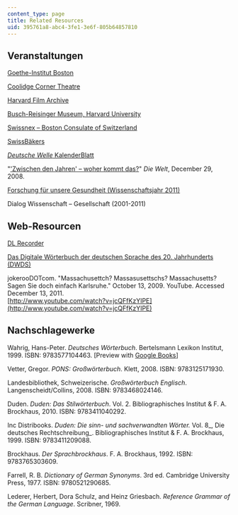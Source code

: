 ```yaml
---
content_type: page
title: Related Resources
uid: 395761a8-abc4-3fe1-3e6f-805b64857810
---
```


Veranstaltungen
---------------

[Goethe-Institut Boston](http://goethe.de/ins/us/bos/deindex.htm)

[Coolidge Corner Theatre](http://www.coolidge.org/)

[Harvard Film Archive](http://hcl.harvard.edu/hfa/)

[Busch-Reisinger Museum, Harvard University](http://www.harvardartmuseums.org/search-results?q=Busch-Reisinger+Museum%2C+Harvard+University)

[Swissnex – Boston Consulate of Switzerland](http://www.swissnexboston.org/)

[SwissBäkers](http://www.swissbakers.com/)

[_Deutsche Welle_ KalenderBlatt](http://kalenderblatt.de/)

"['Zwischen den Jahren' – woher kommt das?](http://www.welt.de/wissenschaft/article2946910/Zwischen-den-Jahren-woher-kommt-das.html)" _Die Welt_, December 29, 2008.

[Forschung für unsere Gesundheit (Wissenschaftsjahr 2011)](http://www.forschung-fuer-unsere-gesundheit.de/)

Dialog Wissenschaft – Gesellschaft (2001-2011)

Web-Resourcen
-------------

[DL Recorder](http://projects.oscelot.org/gf/project/dlrecorder/)

[Das Digitale Wörterbuch der deutschen Sprache des 20. Jahrhunderts (DWDS)](http://www.dwds.de/)

jokerooDOTcom. "Massachusettch? Massasusettschs? Massachusetts? Sagen Sie doch einfach Karlsruhe." October 13, 2009. YouTube. Accessed December 13, 2011.  
[http://www.youtube.com/watch?v=jcQFfKzYIPE](http://www.youtube.com/watch?v=jcQFfKzYIPE)

Nachschlagewerke
----------------

Wahrig, Hans-Peter. _Deutsches Wörterbuch_. Bertelsmann Lexikon Institut, 1999. ISBN: 9783577104463. \[Preview with [Google Books](http://books.google.co.in/books?id=PvsRAAAAIAAJ&printsec=frontcover&dq=Deutsches+Woerterbuch&hl=en&sa=X&ei=L1bwTtaXEI7prQfZwfTwDw&redir_esc=y#v=onepage&q=Deutsches%20Woerterbuch&f=false)\]

Vetter, Gregor. _PONS: Großwörterbuch_. Klett, 2008. ISBN: 9783125171930.

Landesbibliothek, Schweizerische. _Großwörterbuch Englisch_. Langenscheidt/Collins, 2008. ISBN: 9783468024146.

Duden. _Duden: Das Stilwörterbuch_. Vol. 2. Bibliographisches Institut & F. A. Brockhaus, 2010. ISBN: 9783411040292.

Inc Distribooks. _Duden: Die sinn- und sachverwandten Wörter._ Vol. 8_, Die deutsches Rechtschreibung_. Bibliographisches Institut & F. A. Brockhaus, 1999. ISBN: 9783411209088.

Brockhaus. _Der Sprachbrockhaus_. F. A. Brockhaus, 1992. ISBN: 9783765303609.

Farrell, R. B. _Dictionary of German Synonyms_. 3rd ed. Cambridge University Press, 1977. ISBN: 9780521290685.

Lederer, Herbert, Dora Schulz, and Heinz Griesbach. _Reference Grammar of the German Language_. Scribner, 1969.